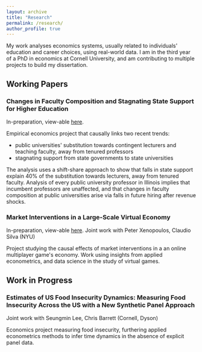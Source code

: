 ```yaml
---
layout: archive
title: "Research"
permalink: /research/
author_profile: true
---
```


My work analyses economics systems, usually related to individuals' education and career choices, using real-world data.
I am in the third year of a PhD in economics at Cornell University, and am contributing to multiple projects to build my dissertation.

## Working Papers

### Changes in Faculty Composition and Stagnating State Support for Higher Education

In-preparation, view-able [here](https://github.com/shoganhennessy/state-faculty-composition).

Empirical economics project that causally links two recent trends:

- public universities' substitution towards contingent lecturers and teaching faculty, away from tenured professors
- stagnating support from state governments to state universities

The analysis uses a shift-share approach to show that falls in state support explain 40\% of the substitution towards lecturers, away from tenured faculty.
Analysis of every public university professor in Illinois implies that incumbent professors are unaffected, and that changes in faculty composition at public universities arise via falls in future hiring after revenue shocks.

### Market Interventions in a Large-Scale Virtual Economy

In-preparation, view-able [here](https://doi.org/10.48550/arXiv.2210.07970).
Joint work with Peter Xenopoulos, Claudio Silva (NYU)

Project studying the causal effects of market interventions in a an online multiplayer game's economy.
Work using insights from applied econometrics, and data science in the study of virtual games.

## Work in Progress

### Estimates of US Food Insecurity Dynamics: Measuring Food Insecurity Across the US with a New Synthetic Panel Approach

Joint work with Seungmin Lee, Chris Barrett (Cornell, Dyson)

Economics project measuring food insecurity, furthering applied econometrics methods to infer time dynamics in the absence of explicit panel data.
